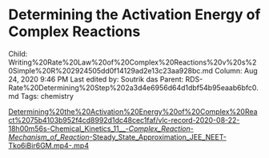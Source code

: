 # Determining the Activation Energy of Complex Reactions

Child: Writing%20Rate%20Law%20of%20Complex%20Reactions%20v%20s%20Simple%20R%202924505dd0f14129ad2e13c23aa928bc.md
Column: Aug 24, 2020 9:46 PM
Last edited by: Soutrik das
Parent: RDS-Rate%20Determining%20Step%202a3d4e6956d64d1dbf54b95eaab6bfc0.md
Tags: chemistry

[Determining%20the%20Activation%20Energy%20of%20Complex%20React%2075b4103b952f4cd8992d1dc48cec1faf/vlc-record-2020-08-22-18h00m56s-Chemical_Kinetics_11__-_Complex_Reaction_-_Mechanism_of_Reaction_-Steady_State_Approximation_JEE_NEET-Tko6iBir6GM.mp4-.mp4](Determining%20the%20Activation%20Energy%20of%20Complex%20React%2075b4103b952f4cd8992d1dc48cec1faf/vlc-record-2020-08-22-18h00m56s-Chemical_Kinetics_11__-_Complex_Reaction_-_Mechanism_of_Reaction_-Steady_State_Approximation_JEE_NEET-Tko6iBir6GM.mp4-.mp4)